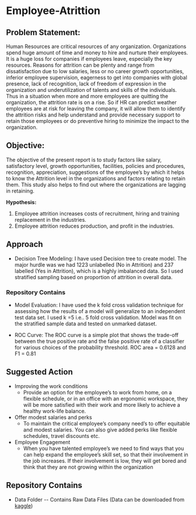 # Employee-Atrittion
## Problem Statement:

Human Resources are critical resources of any organization. Organizations spend huge amount of time and money to hire and nurture their employees. It is a huge loss for companies if employees leave, especially the key resources. Reasons for attrition can be plenty and range from dissatisfaction due to low salaries, less or no career growth opportunities, inferior employee supervision, eagerness to get into companies with global presence, lack of recognition, lack of freedom of expression in the organization and underutilization of talents and skills of the individuals. Thus in a situation when more and more employees are quitting the organization, the attrition rate is on a rise.
 So if HR can predict weather employees are at risk for leaving the company, it will allow them to identify the attrition risks and help understand and provide necessary support to retain those employees or do preventive hiring to minimize the impact to the organization.

## Objective:
The objective of the present report is to study factors like salary, satisfactory level, growth opportunities, facilities, policies and procedures, recognition, appreciation, suggestions of the employee’s by which it helps to know the Attrition level in the organizations and factors relating to retain them. This study also helps to find out where the organizations are lagging in retaining.

**Hypothesis:** 
1.	Employee attrition increases costs of recruitment, hiring and training replacement in the industries. 
2.	Employee attrition reduces production, and profit in the industries. 

## Approach
* Decision Tree Modeling: I have used Decision tree to create model. The major hurdle was we had 1223 unlabelled (No in Attrition) and 237 labelled (Yes in Attrition), which is a highly imbalanced data. So I used stratified sampling based on proportion of attrition in overall data.

### Repository Contains
* Model Evaluation: I have used the k fold cross validation technique for assessing how the results of a model will generalize to an independent test data set.  I used k =5 i.e.. 5 fold cross validation. Model was fit on the stratified sample data and tested on unmarked dataset.

* ROC Curve: The ROC curve is a simple plot that shows the trade-off between the true positive rate and the false positive rate of a classifier for various choices of the probability threshold. ROC area = 0.6128 and F1 = 0.81

## Suggested Action
* Improving the work conditions
  * Provide an option for the employee’s  to work from home, on a flexible schedule, or in an office with an ergonomic workspace, they will be more satisfied with their work and more likely to achieve a healthy work-life balance.
* Offer modest salaries and perks
  * To maintain the critical employee’s company need’s to offer equitable and modest salaries. You can also give added perks like flexible schedules, travel discounts etc.
* Employee Engagement
  * When you have talented employee’s we need to find ways that you can help expand the employee’s skill set, so that their involvement in the job increases. If their involvement is low, they will get bored and think that they are not growing within the organization



## Repository Contains
 - Data Folder -- Contains Raw Data Files (Data can be downloaded from [kaggle](https://www.kaggle.com/pavansubhasht/ibm-hr-analytics-attrition-dataset))
